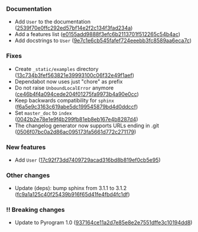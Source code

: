 ### Documentation

   - Add `User` to the documentation ([2539f70e0ffc292ed57bf14e2f2c134f3fad234a](https://github.com/hearot/pyrubrum/commit/2539f70e0ffc292ed57bf14e2f2c134f3fad234a))
   - Add a features list ([e0155add9888f3efc6b2113701f512265c54b4ac](https://github.com/hearot/pyrubrum/commit/e0155add9888f3efc6b2113701f512265c54b4ac))
   - Add docstrings to `User` ([9e7c1e6cb545fafef724eeebb3fc8589aa6eca7c](https://github.com/hearot/pyrubrum/commit/9e7c1e6cb545fafef724eeebb3fc8589aa6eca7c))

### Fixes

   - Create `_static/examples` directory ([13c734b3fef563821e39993100c06f32e49f1aef](https://github.com/hearot/pyrubrum/commit/13c734b3fef563821e39993100c06f32e49f1aef))
   - Dependabot now uses just "chore" as prefix
   - Do not raise `UnboundLocalError` anymore ([ce46b4f4a094cede204f01275fa9973b4a90e0cc](https://github.com/hearot/pyrubrum/commit/ce46b4f4a094cede204f01275fa9973b4a90e0cc))
   - Keep backwards compatibility for `sphinx` ([f6a5e9c3163c619abe5dc199545879bd4d0ddccf](https://github.com/hearot/pyrubrum/commit/f6a5e9c3163c619abe5dc199545879bd4d0ddccf))
   - Set `master_doc` to `index` ([0042b2e78e1e9f4b299fb81eb8eb167e4b8287d4](https://github.com/hearot/pyrubrum/commit/0042b2e78e1e9f4b299fb81eb8eb167e4b8287d4))
   - The changelog generator now supports URLs ending in .git ([0506f07bc0a2d86ac095173fa5661d772c271179](https://github.com/hearot/pyrubrum/commit/0506f07bc0a2d86ac095173fa5661d772c271179))

### New features

   - Add `User` ([17c92f73dd7409729acad316bd8b819ef0cb5e95](https://github.com/hearot/pyrubrum/commit/17c92f73dd7409729acad316bd8b819ef0cb5e95))

### Other changes

   - Update (deps): bump sphinx from 3.1.1 to 3.1.2 ([fc9a1a125c40f25439b916f65d41fe4fbd4fc1df](https://github.com/hearot/pyrubrum/commit/fc9a1a125c40f25439b916f65d41fe4fbd4fc1df))

### ‼️ Breaking changes

   - Update to Pyrogram 1.0 ([937164ce11a2d7e85e8e2e7551dffe3c10194dd8](https://github.com/hearot/pyrubrum/commit/937164ce11a2d7e85e8e2e7551dffe3c10194dd8))
